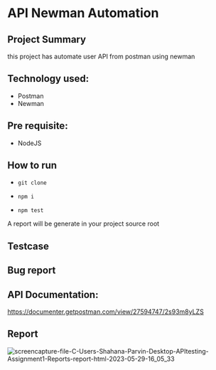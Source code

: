 # API Newman Automation

## Project Summary
this project has automate user API from postman using newman

## Technology used:
- Postman
- Newman

## Pre requisite:
- NodeJS

## How to run
-     git clone  
-     npm i 
-     npm test 

A report will be generate in your project source root

## Testcase
<link>

## Bug report
<link>

## API Documentation:
https://documenter.getpostman.com/view/27594747/2s93m8yLZS

## Report
![screencapture-file-C-Users-Shahana-Parvin-Desktop-APItesting-Assignment1-Reports-report-html-2023-05-29-16_05_33](https://github.com/ShahanaParvin/API-newman-b7/assets/40936317/0c52d834-96fe-4c54-a655-0fbbdbb030ff)

